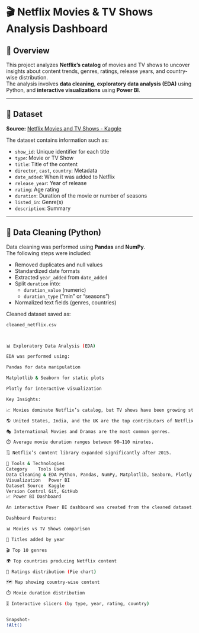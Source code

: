 # 🎬 Netflix Movies & TV Shows Analysis Dashboard

## 📖 Overview
This project analyzes **Netflix’s catalog** of movies and TV shows to uncover insights about content trends, genres, ratings, release years, and country-wise distribution.  
The analysis involves **data cleaning**, **exploratory data analysis (EDA)** using Python, and **interactive visualizations** using **Power BI**.

---

## 🧾 Dataset
**Source:** [Netflix Movies and TV Shows - Kaggle](https://www.kaggle.com/datasets/shivamb/netflix-shows)

The dataset contains information such as:
- `show_id`: Unique identifier for each title  
- `type`: Movie or TV Show  
- `title`: Title of the content  
- `director`, `cast`, `country`: Metadata  
- `date_added`: When it was added to Netflix  
- `release_year`: Year of release  
- `rating`: Age rating  
- `duration`: Duration of the movie or number of seasons  
- `listed_in`: Genre(s)  
- `description`: Summary  

---

## 🧹 Data Cleaning (Python)

Data cleaning was performed using **Pandas** and **NumPy**.  
The following steps were included:
- Removed duplicates and null values  
- Standardized date formats  
- Extracted `year_added` from `date_added`  
- Split `duration` into:
  - `duration_value` (numeric)
  - `duration_type` (“min” or “seasons”)
- Normalized text fields (genres, countries)

Cleaned dataset saved as:  
```bash
cleaned_netflix.csv



📊 Exploratory Data Analysis (EDA)

EDA was performed using:

Pandas for data manipulation

Matplotlib & Seaborn for static plots

Plotly for interactive visualization

Key Insights:

📈 Movies dominate Netflix’s catalog, but TV shows have been growing steadily.

🌎 United States, India, and the UK are the top contributors of Netflix content.

🎭 International Movies and Dramas are the most common genres.

⏱️ Average movie duration ranges between 90–110 minutes.

🗓️ Netflix’s content library expanded significantly after 2015.

🧠 Tools & Technologies
Category	Tools Used
Data Cleaning & EDA	Python, Pandas, NumPy, Matplotlib, Seaborn, Plotly
Visualization	Power BI
Dataset Source	Kaggle
Version Control	Git, GitHub
📈 Power BI Dashboard

An interactive Power BI dashboard was created from the cleaned dataset.

Dashboard Features:

📊 Movies vs TV Shows comparison

📅 Titles added by year

🎬 Top 10 genres

🌍 Top countries producing Netflix content

🎥 Ratings distribution (Pie chart)

🗺️ Map showing country-wise content

⏱️ Movie duration distribution

🎚️ Interactive slicers (by type, year, rating, country)


Snapshot-
!Alt()
